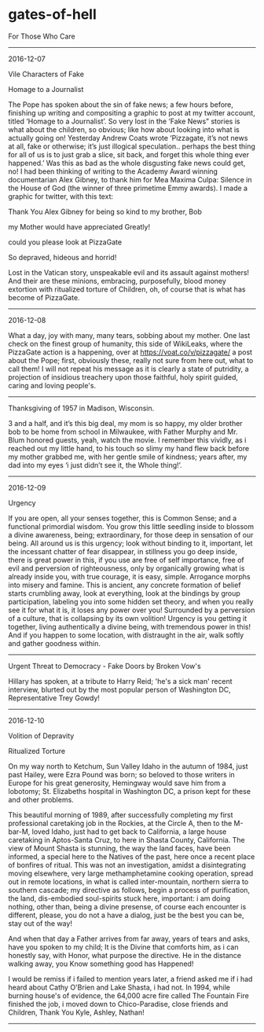 # gates-of-hell
For Those Who Care

----
2016-12-07 

Vile Characters of Fake
   

Homage to a Journalist


The Pope has spoken about the sin of fake news; a few hours before, finishing up writing and compositing a graphic to post at my twitter account, titled ‘Homage to a Journalist’. So very lost in the ‘Fake News” stories is what about the children, so obvious; like how about looking into what is actually going on! Yesterday Andrew Coats wrote ‘Pizzagate, it’s not news at all, fake or otherwise; it’s just illogical speculation..   perhaps the best thing for all of us is to just grab a slice, sit back, and forget this whole thing ever happened.’ Was this as bad as the whole disgusting fake news could get, no! I had been thinking of writing to the Academy Award winning documentarian Alex Gibney, to thank him for Mea Maxima Culpa: Silence in the House of God (the winner of three primetime Emmy awards). I made a graphic for twitter, with this text:



Thank You Alex Gibney for being so kind to my brother, Bob
   
my Mother would have appreciated Greatly!


could you please look at PizzaGate

So depraved, hideous and horrid!



Lost in the Vatican story, unspeakable evil and its assault against mothers! And their are these minions,  embracing, purposefully, blood money extortion with ritualized torture of Children, oh, of course that is what has become of PizzaGate.

---

2016-12-08

What a day, joy with many, many tears, sobbing about my mother. One last check on the finest group of humanity, this side of WikiLeaks, where the PizzaGate action is a happening, over at https://voat.co/v/pizzagate/ a post about the Pope; first, obviously these, really not sure from here out, what to call them! I will not repeat his message as it is clearly a state of putridity, a projection of insidious treachery upon those faithful, holy spirit guided, caring and loving people's.

---

Thanksgiving of 1957 in Madison, Wisconsin.

3 and a half, and it’s this big deal, my mom is so happy, my older brother bob to be home from school in Milwaukee, with Father Murphy and Mr. Blum honored guests, yeah, watch the movie. I remember this vividly, as i reached out my little hand, to his touch so slimy my hand flew back before my mother grabbed me, with her gentle smile of kindness; years after, my dad into my eyes ‘i just didn’t see it, the Whole thing!’.


---

2016-12-09

Urgency

If you are open, all your senses together, this is Common Sense; and a functional primordial wisdom. You grow this little seedling inside to blossom a divine awareness, being; extraordinary, for those deep in sensation of our being. All around us is this urgency; look without binding to it, important, let the incessant chatter of fear disappear, in stillness you go deep inside, there is great power in this, if you use are free of self importance, free of evil and perversion of righteousness, only by organically growing what is already inside you, with true courage, it is easy, simple. Arrogance morphs into misery and famine. This is ancient, any concrete formation of belief starts crumbling away, look at everything, look at the bindings by group participation, labeling you into some hidden set theory, and when you really see it for what it is, it loses any power over you! Surrounded by a perversion of a culture, that is collapsing by its own volition! Urgency is you getting it together, living authentically a divine being, with tremendous power in this! And if you happen to some location, with distraught in the air, walk softly and gather goodness within.


---

Urgent Threat to Democracy - Fake Doors by Broken Vow's
 
Hillary has spoken, at a tribute to Harry Reid; 'he's a sick man' recent interview, blurted out by the most popular person of Washington DC, Representative Trey Gowdy!


---

2016-12-10

Volition of Depravity

Ritualized Torture

On my way north to Ketchum, Sun Valley Idaho in the autumn of 1984, just past Hailey, were Ezra Pound was born; so beloved to those writers in Europe for his great generosity, Hemingway would save him from a lobotomy; St. Elizabeths hospital in Washington DC, a prison kept for these and other problems.

This beautiful morning of 1989, after successfully completing my first professional caretaking job in the Rockies, at the Circle A, then to the M-bar-M, loved Idaho, just had to get back to California, a large house caretaking in Aptos-Santa Cruz, to here in Shasta County, California. The view of Mount Shasta is stunning, the way the land faces, have been informed, a special here to the Natives of the past, here once a recent place of bonfires of ritual. This was not an investigation, amidst a disintegrating moving elsewhere, very large methamphetamine cooking operation, spread out in remote locations, in what is called inter-mountain, northern sierra to southern cascade; my directive as follows, begin a process of purification, the land, dis-embodied soul-spirits stuck here, important: i am doing nothing, other than, being a divine presense, of course each encounter is different, please, you do not a have a dialog, just be the best you can be, stay out of the way!

And when that day a Father arrives from far away, years of tears and asks,  have you spoken to my child; It is the Divine that comforts him, as i can honestly say, with Honor, what purpose the directive. He in the distance walking away, you Know something good has Happened!

I would be remiss if i failed to mention years later, a friend asked me if i had heard about Cathy O'Brien and Lake Shasta, i had not. In 1994, while burning house's of evidence, the 64,000 acre fire called The Fountain Fire finished the job, i moved down to Chico-Paradise, close friends and Children, Thank You Kyle, Ashley, Nathan!

---






















